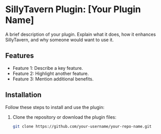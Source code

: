 # SillyTavern Plugin: [Your Plugin Name]

A brief description of your plugin. Explain what it does, how it enhances SillyTavern, and why someone would want to use it.

## Features

- Feature 1: Describe a key feature.
- Feature 2: Highlight another feature.
- Feature 3: Mention additional benefits.

## Installation

Follow these steps to install and use the plugin:

1. Clone the repository or download the plugin files:
   ```bash
   git clone https://github.com/your-username/your-repo-name.git
